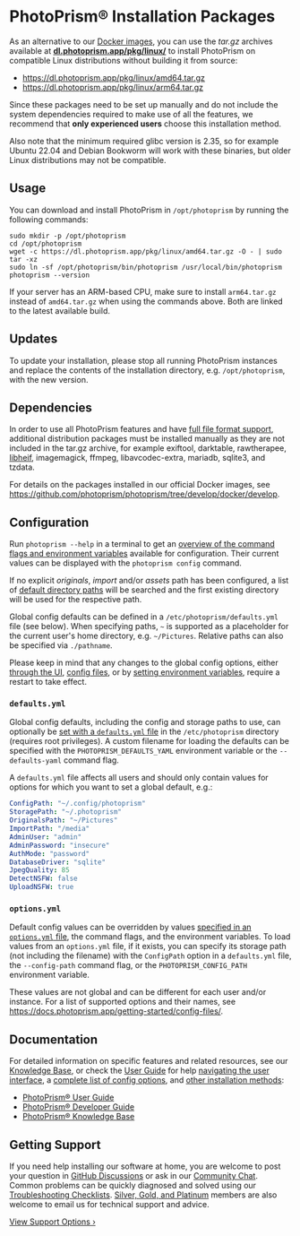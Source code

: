 # PhotoPrism® Installation Packages

As an alternative to our [Docker images](https://docs.photoprism.app/getting-started/docker-compose/), you can use the *tar.gz* archives available at [**dl.photoprism.app/pkg/linux/**](https://dl.photoprism.app/pkg/linux/) to install PhotoPrism on compatible Linux distributions without building it from source:

- <https://dl.photoprism.app/pkg/linux/amd64.tar.gz>
- <https://dl.photoprism.app/pkg/linux/arm64.tar.gz>

Since these packages need to be set up manually and do not include the system dependencies required to make use of all the features, we recommend that **only experienced users** choose this installation method.

Also note that the minimum required glibc version is 2.35, so for example Ubuntu 22.04 and Debian Bookworm will work with these binaries, but older Linux distributions may not be compatible.

## Usage

You can download and install PhotoPrism in `/opt/photoprism` by running the following commands:

```
sudo mkdir -p /opt/photoprism
cd /opt/photoprism
wget -c https://dl.photoprism.app/pkg/linux/amd64.tar.gz -O - | sudo tar -xz
sudo ln -sf /opt/photoprism/bin/photoprism /usr/local/bin/photoprism
photoprism --version
```

If your server has an ARM-based CPU, make sure to install `arm64.tar.gz` instead of `amd64.tar.gz` when using the commands above. Both are linked to the latest available build.

## Updates

To update your installation, please stop all running PhotoPrism instances and replace the contents of the installation directory, e.g. `/opt/photoprism`, with the new version.

## Dependencies

In order to use all PhotoPrism features and have [full file format support](https://www.photoprism.app/kb/file-formats), additional distribution packages must be installed manually as they are not included in the tar.gz archive, for example exiftool, darktable, rawtherapee, [libheif](https://dl.photoprism.app/dist/libheif/README.html), imagemagick, ffmpeg, libavcodec-extra, mariadb, sqlite3, and tzdata.

For details on the packages installed in our official Docker images, see <https://github.com/photoprism/photoprism/tree/develop/docker/develop>.

## Configuration

Run `photoprism --help` in a terminal to get an [overview of the command flags and environment variables](https://docs.photoprism.app/getting-started/config-options/) available for configuration. Their current values can be displayed with the `photoprism config` command.

If no explicit *originals*, *import* and/or *assets* path has been configured, a list of [default directory paths](https://github.com/photoprism/photoprism/blob/develop/pkg/fs/dirs.go) will be searched and the first existing directory will be used for the respective path.

Global config defaults can be defined in a `/etc/photoprism/defaults.yml` file (see below). When specifying paths, `~` is supported as a placeholder for the current user's home directory, e.g. `~/Pictures`. Relative paths can also be specified via `./pathname`.

Please keep in mind that any changes to the global config options, either [through the UI](https://docs.photoprism.app/user-guide/settings/advanced/), [config files](https://docs.photoprism.app/getting-started/config-files/), or by [setting environment variables](https://docs.photoprism.app/getting-started/config-options/), require a restart to take effect.

### `defaults.yml`

Global config defaults, including the config and storage paths to use, can optionally be [set with a `defaults.yml` file](https://dl.photoprism.app/pkg/linux/defaults.yml) in the `/etc/photoprism` directory (requires root privileges). A custom filename for loading the defaults can be specified with the `PHOTOPRISM_DEFAULTS_YAML` environment variable or the `--defaults-yaml` command flag.

A `defaults.yml` file affects all users and should only contain values for options for which you want to set a global default, e.g.:

```yaml
ConfigPath: "~/.config/photoprism"
StoragePath: "~/.photoprism"
OriginalsPath: "~/Pictures"
ImportPath: "/media"
AdminUser: "admin"
AdminPassword: "insecure"
AuthMode: "password"
DatabaseDriver: "sqlite"
JpegQuality: 85
DetectNSFW: false
UploadNSFW: true
```

### `options.yml`

Default config values can be overridden by values [specified in an `options.yml` file](https://dl.photoprism.app/pkg/linux/options.yml), the command flags, and the environment variables. To load values from an `options.yml` file, if it exists, you can specify its storage path (not including the filename) with the `ConfigPath` option in a `defaults.yml` file, the `--config-path` command flag, or the `PHOTOPRISM_CONFIG_PATH` environment variable.

These values are not global and can be different for each user and/or instance. For a list of supported options and their names, see <https://docs.photoprism.app/getting-started/config-files/>.

## Documentation

For detailed information on specific features and related resources, see our [Knowledge Base](https://www.photoprism.app/kb), or check the [User Guide](https://docs.photoprism.app/user-guide/) for help [navigating the user interface](https://docs.photoprism.app/user-guide/navigate/), a [complete list of config options](https://docs.photoprism.app/getting-started/config-options/), and [other installation methods](https://docs.photoprism.app/getting-started/):

- [PhotoPrism® User Guide](https://docs.photoprism.app/user-guide/)
- [PhotoPrism® Developer Guide](https://docs.photoprism.app/developer-guide/)
- [PhotoPrism® Knowledge Base](https://www.photoprism.app/kb)

## Getting Support

If you need help installing our software at home, you are welcome to post your question in [GitHub Discussions](https://link.photoprism.app/discussions) or ask in our [Community Chat](https://link.photoprism.app/chat). Common problems can be quickly diagnosed and solved using our [Troubleshooting Checklists](https://docs.photoprism.app/getting-started/troubleshooting/). [Silver, Gold, and Platinum](https://link.photoprism.app/membership) members are also welcome to email us for technical support and advice.

[View Support Options ›](https://www.photoprism.app/kb/getting-support)

